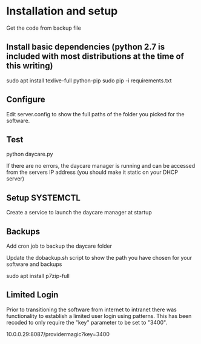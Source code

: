 

# Installation and setup

Get the code from backup file 


## Install basic dependencies (python 2.7 is included with most distributions at the time of this writing)

sudo apt install texlive-full python-pip
sudo pip -i requirements.txt


## Configure

Edit server.config to show the full paths of the folder you picked for the software.


## Test

python daycare.py

If there are no errors, the daycare manager is running and can be accessed from the servers IP address (you should make it static on your DHCP server)


## Setup SYSTEMCTL


Create a service to launch the daycare manager at startup



## Backups

Add cron job to backup the daycare folder

Update the dobackup.sh script to show the path you have chosen for your software and backups

sudo apt install p7zip-full

## Limited Login

Prior to transitioning the software from internet to intranet there was functionality to establish a limited user login using patterns.
This has been recoded to only require the "key" parameter to be set to "3400".

10.0.0.29:8087/providermagic?key=3400